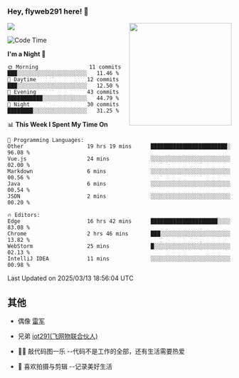 ### Hey, flyweb291 here! 👋

![](https://metrics.lecoq.io/cherry291?template=classic&config.timezone=Asia%2FShanghai)
<img align='right' src="https://media.giphy.com/media/M9gbBd9nbDrOTu1Mqx/giphy.gif" width="230">
<!-- ![](https://github-readme-stats-ouuan.vercel.app/api?username=flyweb291&theme=dark&show_icons=true) -->

<!--START_SECTION:waka-->
![Code Time](http://img.shields.io/badge/Code%20Time-976%20hrs%2056%20mins-blue)

**I'm a Night 🦉** 

```text
🌞 Morning                11 commits          ███░░░░░░░░░░░░░░░░░░░░░░   11.46 % 
🌆 Daytime                12 commits          ███░░░░░░░░░░░░░░░░░░░░░░   12.50 % 
🌃 Evening                43 commits          ███████████░░░░░░░░░░░░░░   44.79 % 
🌙 Night                  30 commits          ████████░░░░░░░░░░░░░░░░░   31.25 % 
```


📊 **This Week I Spent My Time On** 

```text
💬 Programming Languages: 
Other                    19 hrs 19 mins      ████████████████████████░   96.08 % 
Vue.js                   24 mins             ░░░░░░░░░░░░░░░░░░░░░░░░░   02.00 % 
Markdown                 6 mins              ░░░░░░░░░░░░░░░░░░░░░░░░░   00.56 % 
Java                     6 mins              ░░░░░░░░░░░░░░░░░░░░░░░░░   00.54 % 
JSON                     2 mins              ░░░░░░░░░░░░░░░░░░░░░░░░░   00.20 % 

🔥 Editors: 
Edge                     16 hrs 42 mins      █████████████████████░░░░   83.08 % 
Chrome                   2 hrs 46 mins       ███░░░░░░░░░░░░░░░░░░░░░░   13.82 % 
WebStorm                 25 mins             █░░░░░░░░░░░░░░░░░░░░░░░░   02.13 % 
IntelliJ IDEA            11 mins             ░░░░░░░░░░░░░░░░░░░░░░░░░   00.98 % 
```


 Last Updated on 2025/03/13 18:56:04 UTC
<!--END_SECTION:waka-->

<!--
**flyweb291/数字游牧人** is a ✨ _special_ ✨ repository because its `README.md` (this file) appears on your GitHub profile.

Here are some ideas to get you started:

- 🔭 I’m currently working on ...
- 🌱 I’m currently learning ...
- 👯 I’m looking to collaborate on ...
- 🤔 I’m looking for help with ...
- 💬 Ask me about ...
- 📫 How to reach me: ...
- 😄 Pronouns: ...
- ⚡ Fun fact: ...
-->

 ## 其他
 
- 偶像 [雷军](https://weibo.com/u/1749127163)
- 兄弟 [iot291(飞网物联合伙人)](https://github.com/iot291)

- 👨‍💻 敲代码图一乐    --代码不是工作的全部，还有生活需要热爱
- 🎥 喜欢拍摄与剪辑  --记录美好生活
